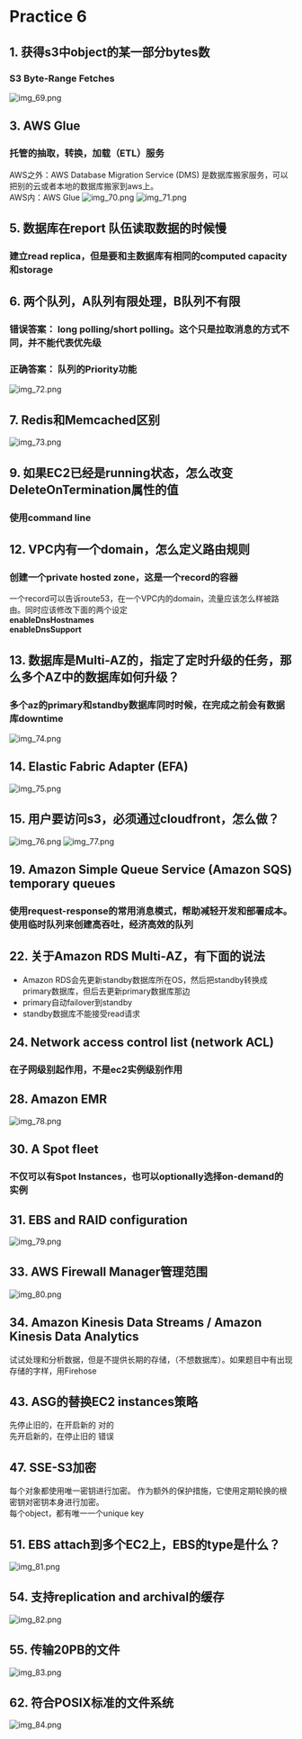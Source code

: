 # Practice 6
## 1. 获得s3中object的某一部分bytes数
### S3 Byte-Range Fetches
![img_69.png](img_69.png)

## 3. AWS Glue
### 托管的抽取，转换，加载（ETL）服务
AWS之外：AWS Database Migration Service (DMS) 是数据库搬家服务，可以把别的云或者本地的数据库搬家到aws上。  
AWS内：AWS Glue
![img_70.png](img_70.png)
![img_71.png](img_71.png)

## 5. 数据库在report 队伍读取数据的时候慢
### 建立read replica，但是要和主数据库有相同的computed capacity和storage

## 6. 两个队列，A队列有限处理，B队列不有限
### 错误答案： long polling/short polling。这个只是拉取消息的方式不同，并不能代表优先级  
### 正确答案： 队列的Priority功能
![img_72.png](img_72.png)

## 7. Redis和Memcached区别
![img_73.png](img_73.png)

## 9. 如果EC2已经是running状态，怎么改变DeleteOnTermination属性的值
### 使用command line

## 12. VPC内有一个domain，怎么定义路由规则
### 创建一个private hosted zone，这是一个record的容器
一个record可以告诉route53，在一个VPC内的domain，流量应该怎么样被路由。同时应该修改下面的两个设定  
**enableDnsHostnames**  
**enableDnsSupport**

## 13. 数据库是Multi-AZ的，指定了定时升级的任务，那么多个AZ中的数据库如何升级？
### 多个az的primary和standby数据库同时时候，在完成之前会有数据库downtime
![img_74.png](img_74.png)

## 14. Elastic Fabric Adapter (EFA)
![img_75.png](img_75.png)

## 15. 用户要访问s3，必须通过cloudfront，怎么做？
![img_76.png](img_76.png)
![img_77.png](img_77.png)

## 19. Amazon Simple Queue Service (Amazon SQS) temporary queues
### 使用request-response的常用消息模式，帮助减轻开发和部署成本。使用临时队列来创建高吞吐，经济高效的队列

## 22. 关于Amazon RDS Multi-AZ，有下面的说法
- Amazon RDS会先更新standby数据库所在OS，然后把standby转换成primary数据库，但后去更新primary数据库那边
- primary自动failover到standby
- standby数据库不能接受read请求

## 24. Network access control list (network ACL) 
### 在子网级别起作用，不是ec2实例级别作用

## 28. Amazon EMR
![img_78.png](img_78.png)

## 30. A Spot fleet 
### 不仅可以有Spot Instances，也可以optionally选择on-demand的实例

## 31. EBS and RAID configuration
![img_79.png](img_79.png)

## 33. AWS Firewall Manager管理范围
![img_80.png](img_80.png)

## 34. Amazon Kinesis Data Streams / Amazon Kinesis Data Analytics
试试处理和分析数据，但是不提供长期的存储，（不想数据库）。如果题目中有出现存储的字样，用Firehose

## 43. ASG的替换EC2 instances策略
先停止旧的，在开启新的 对的  
先开启新的，在停止旧的 错误

## 47. SSE-S3加密
每个对象都使用唯一密钥进行加密。 作为额外的保护措施，它使用定期轮换的根密钥对密钥本身进行加密。  
每个object，都有唯一一个unique key

## 51. EBS attach到多个EC2上，EBS的type是什么？
![img_81.png](img_81.png)

## 54. 支持replication and archival的缓存
![img_82.png](img_82.png)

## 55. 传输20PB的文件
![img_83.png](img_83.png)

## 62. 符合POSIX标准的文件系统  
![img_84.png](img_84.png)






